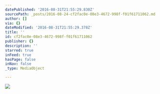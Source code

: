 ```yaml
---
datePublished: '2016-08-31T21:55:29.830Z'
sourcePath: _posts/2016-08-24-cf2fac0e-08e3-4672-998f-f01f61711062.md
author: []
via: {}
dateModified: '2016-08-31T21:55:29.378Z'
title: ''
id: cf2fac0e-08e3-4672-998f-f01f61711062
publisher: {}
description: ''
starred: true
inFeed: true
hasPage: false
inNav: false
_type: MediaObject

---
```

![](https://the-grid-user-content.s3-us-west-2.amazonaws.com/3237b9b7-54d5-4b25-9572-3407087da0d1.jpg)